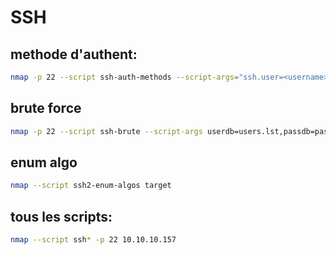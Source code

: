 # SSH

## methode d'authent:

```bash
nmap -p 22 --script ssh-auth-methods --script-args="ssh.user=<username>" <target>
```

## brute force

```bash
nmap -p 22 --script ssh-brute --script-args userdb=users.lst,passdb=pass.lst --script-args ssh-brute.timeout=4s <target>
```
## enum algo

```bash
nmap --script ssh2-enum-algos target
```

## tous les scripts:

```bash
nmap --script ssh* -p 22 10.10.10.157
```



